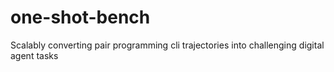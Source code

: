 # one-shot-bench
Scalably converting pair programming cli trajectories into challenging digital agent tasks
